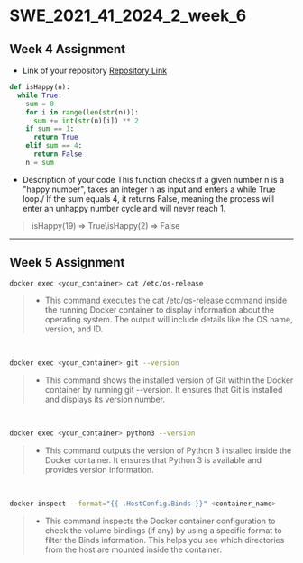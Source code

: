 # SWE_2021_41_2024_2_week_6

## Week 4 Assignment

* Link of your repository
[Repository Link]([@jeongwoo1020](https://github.com/jeongwoo1020/SWE_2021_41_2024_2_week_4))

```python
def isHappy(n):
  while True:
    sum = 0
    for i in range(len(str(n))):
      sum += int(str(n)[i]) ** 2
    if sum == 1:
      return True
    elif sum == 4:
      return False
    n = sum
```

* Description of your code
This function checks if a given number n is a "happy number", takes an integer n as input and enters a while True loop./
If the sum equals 4, it returns False, meaning the process will enter an unhappy number cycle and will never reach 1.

> isHappy(19) => True\isHappy(2) => False 
---

## Week 5 Assignment

```bash
docker exec <your_container> cat /etc/os-release
```
> * This command executes the cat /etc/os-release command inside the running Docker container to display information about the operating system. The output will include details like the OS name, version, and ID.
<br>

```bash
docker exec <your_container> git --version
```
> * This command shows the installed version of Git within the Docker container by running git --version. It ensures that Git is installed and displays its version number.
<br>

```bash
docker exec <your_container> python3 --version
```
> * This command outputs the version of Python 3 installed inside the Docker container. It ensures that Python 3 is available and provides version information.
<br>

```bash
docker inspect --format="{{ .HostConfig.Binds }}" <container_name>
```
> * This command inspects the Docker container configuration to check the volume bindings (if any) by using a specific format to filter the Binds information. This helps you see which directories from the host are mounted inside the container.
<br>
